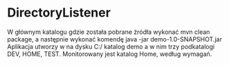 # DirectoryListener

W głównym katalogu gdzie została pobrane źródła wykonać mvn clean package, a następnie wykonać komendę java -jar demo-1.0-SNAPSHOT.jar
Aplikacja utworzy w na dysku C:/ katalog demo a w nim trzy podkatalogi DEV, HOME, TEST. Monitorowany jest katalog Home, według wymagań.
